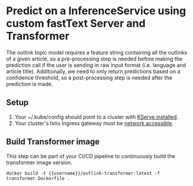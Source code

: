 # Predict on a InferenceService using custom fastText Server and Transformer

The outlink topic model requires a feature string containing all the outlinks
of a given article, so a pre-processing step is needed before making the
prediction call if the user is sending in raw input format (i.e. language and
article title). Additionally, we need to only return predictions based on
a confidence threshold, so a post-processing step is needed after the
prediction is made.

## Setup
1. Your ~/.kube/config should point to a cluster with [KServe installed](https://github.com/kserve/kserve#installation).
2. Your cluster's Istio Ingress gateway must be [network accessible](https://istio.io/latest/docs/tasks/traffic-management/ingress/ingress-control/).

##  Build Transformer image
This step can be part of your CI/CD pipeline to continuously build the transformer image version.
```shell
docker build -t {{username}}/outlink-transformer:latest -f transformer.Dockerfile .
```
